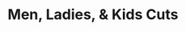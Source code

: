 ---
title: "Men, Ladies, & Kids Cuts"
url: /san-antonio/men-ladies-and-kids-cuts/
shop: hairdresser
---